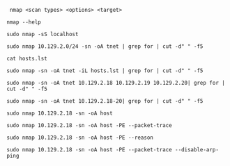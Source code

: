 
```shell-session
 nmap <scan types> <options> <target>
```

```shell-session
nmap --help
```


```shell-session
sudo nmap -sS localhost
```

```shell-session
sudo nmap 10.129.2.0/24 -sn -oA tnet | grep for | cut -d" " -f5
```

```shell-session
cat hosts.lst
```

```shell-session
sudo nmap -sn -oA tnet -iL hosts.lst | grep for | cut -d" " -f5
```

```shell-session
sudo nmap -sn -oA tnet 10.129.2.18 10.129.2.19 10.129.2.20| grep for | cut -d" " -f5
```

```shell-session
sudo nmap -sn -oA tnet 10.129.2.18-20| grep for | cut -d" " -f5
```

```shell-session
sudo nmap 10.129.2.18 -sn -oA host 
```

```shell-session
sudo nmap 10.129.2.18 -sn -oA host -PE --packet-trace 
```

```shell-session
sudo nmap 10.129.2.18 -sn -oA host -PE --reason 
```

```shell-session
sudo nmap 10.129.2.18 -sn -oA host -PE --packet-trace --disable-arp-ping 
```

